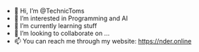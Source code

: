 - 👋 Hi, I’m @TechnicToms
- 👀 I’m interested in Programming and AI
- 🌱 I’m currently learning stuff
- 💞️ I’m looking to collaborate on ...
- 📫 You can reach me through my website: https://nder.online

<!---
TechnicToms/TechnicToms is a ✨ special ✨ repository because its `README.md` (this file) appears on your GitHub profile.
You can click the Preview link to take a look at your changes.
--->
